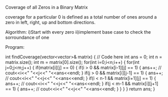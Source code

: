 Coverage of all Zeros in a Binary Matrix


coverage for a particular 0 is defined as a total number of ones around a zero in left, right, up and bottom directions.



Algorithm:
  i)Start with every zero
  ii)implement base case to check the sorroundance of one

Program:


int findCoverage(vector<vector<int>>& matrix) {
        // Code here
        int ans = 0;
        int n = matrix.size();
        int m = matrix[0].size();
        for(int i=0;i<n;i++)
        {
            for(int j=0;j<m;j++)
            {
                if(matrix[i][j] == 0)
                {
                    if(i > 0 && matrix[i-1][j] == 1)
                    {
                        ans++;
                        // cout<<i<<" "<<j<<" "<<ans<<endl;
                    }
                    if(j > 0 && matrix[i][j-1] == 1)
                    {
                        ans++;
                        // cout<<i<<" "<<j<<" "<<ans<<endl;
                    }
                    if(i < n-1 && matrix[i+1][j] == 1)
                    {
                        ans++;
                        // cout<<i<<" "<<j<<" "<<ans<<endl;
                    }
                    if(j < m-1 && matrix[i][j+1] == 1)
                    {
                        ans++;
                        // cout<<i<<" "<<j<<" "<<ans<<endl;
                    }
                }
            }
        }
        return ans;
    }
